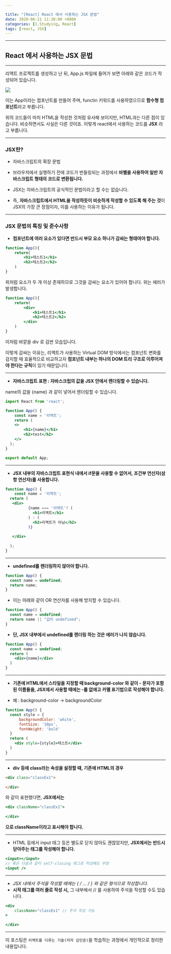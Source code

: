 ```yaml
---

title: "[React] React 에서 사용하는 JSX 문법"
date: 2020-06-21 11:30:00 +0800
categories: [1.Studying, React]
tags: [react, JSX]
---
```


------



## React 에서 사용하는 JSX 문법

------



리액트 프로젝트를 생성하고 난 뒤, App.js 파일에 들어가 보면 아래와 같은 코드가 작성되어 있습니다.

![](https://i.imgur.com/RTnaLkH.png)

이는 App이라는 컴포넌트를 만들어 주며, functin 키워드를 사용하였으므로 **함수형 컴포넌트**라고 부릅니다.

위의 코드들이 마치 HTML을 작성한 것처럼 유사해 보이지만, HTML과는 다른 점이 있습니다. 비슷하면서도 사실은 다른 것이죠. 이렇게 react에서 사용하는 코드를 **JSX** 라고 부릅니다.

------

### **JSX란?**

* 자바스크립트의 확장 문법
* 브라우저에서 실행하기 전에 코드가 번들링되는 과정에서 **바벨을 사용하여 일반 자바스크립트 형태의 코드로 변환됩니다.**

* JSX는 자바스크립트의 공식적인 문법이라고 할 수는 없습니다.
* 즉, **자바스크립트에서 HTML을 작성하듯이 비슷하게 작성할 수 있도록 해 주는 것**이 JSX의 가장 큰 장점이자, 이를 사용하는 이유가 됩니다.

------

### **JSX 문법의 특징 및 준수사항**

* **컴포넌트에 여러 요소가 있다면 반드시 부모 요소 하나가 감싸는 형태여야 합니다.**

```jsx
function App(){
    return(
        <h1>테스트1</h1>
        <h2>테스트2</h2>
    )
}
```

위처럼 요소가 두 개 이상 존재하므로 그것을 감싸는 요소가 있어야 합니다. 위는 에러가 발생합니다.

```jsx
function App(){
    return(
    	<div>
        	<h1>테스트1</h1>
        	<h2>테스트2</h2>
        </div>
    )
}
```

이처럼 바깥을 div 로 감싼 모습입니다.

이렇게 감싸는 이유는, 리액트가 사용하는 Virtual DOM 방식에서는 컴포넌트 변화를 감지할 때 효율적으로 비교하고자 **컴포넌트 내부는 하나의 DOM 트리 구조로 이루어져야 한다는 규칙**이 있기 때문입니다.

------

* **자바스크립트 표현 : 자바스크립의 값을 JSX 안에서 렌더링할 수 있습니다.**

name의 값을 {name} 과 같이 넣어서 렌더링할 수 있습니다.

```jsx
import React from 'react';

function App() {
	const name = '리액트';
    return (
    <>
    	<h1>{name}</h1>
        <h2>test</h2>
    </>
  );
}

export default App;

```

------

* **JSX 내부의 자바스크립트 표현식 내에서 if문을 사용할 수 없어서, 조건부 연산자(삼항 연산자)를 사용합니다.**

```jsx
function App() {
    const name = '리액트';
  return (
   <div>
          {name === '리액트'? (
          	<h1>리액트</h1>
          ) : (
          	<h2>리액트가 아님</h2>
          )}
      
   </div>
      
  );
}
```

------

* **undefined를 렌더링하지 않아야 합니다.**

```jsx
function App() {
  const name = undefined;
  return name;  
}
```

* 이는 아래와 같이 OR 연산자를 사용해 방지할 수 있습니다.

```jsx
function App() {
  const name = undefined;
  return name || "값이 undefined";  
}
```

* **단, JSX 내부에서 undefined를 렌더링 하는 것은 에러가 나지 않습니다.**

```jsx
function App() {
  const name = undefined;
  return (
  	<div>{name}</div>
  )
}
```

------

* **기존에 HTML에서 스타일을 지정할 때 background-color 와 같이 - 문자가 포함된 이름들을, JSX에서 사용할 때에는 -를 없애고 카멜 표기법으로 작성해야 합니다.**

* 예 : background-color -> backgroundColor

```jsx
function App() {
  const style = {
      backgroundColor: 'white',
      fontSize: '10px',
      fontWeight: 'bold'
  }
  return (
  	<div style={style}>테스트</div>
  )
}
```

------

* **div 등에 class라는 속성을 설정할 때, 기존에 HTML의 경우**

```html
<div class="classEx1">
    
</div>
```

와 같이 표현했다면, **JSX에서는**

```jsx
<div className="classEx1">
    
</div>
```

**으로 className이라고 표시해야 합니다.**

------

* HTML 등에서 input 태그 등은 별도로 닫지 않아도 괜찮았지만, **JSX에서는 반드시 닫아주는 태그를 작성해야 합니다.**

```jsx
<input></input>
// 혹은 다음과 같이 self-closing 태그로 작성해도 무방
<input />
```

------

* **JSX 내에서 주석을 작성할 때에는 { /* ... */ } 와 같은 형식으로 작성합니다.**
* **시작 태그를 여러 줄로 작성 시,** 그 내부에서 // 를 사용하여 주석을 작성할 수도 있습니다.

```jsx
<div
    className="classEx1" // 주석 작성 가능
>
    
</div>
```



------

이 포스팅은 `리액트를 다루는 기술(저자 김민준)`을 학습하는 과정에서 개인적으로 정리한 내용입니다.
